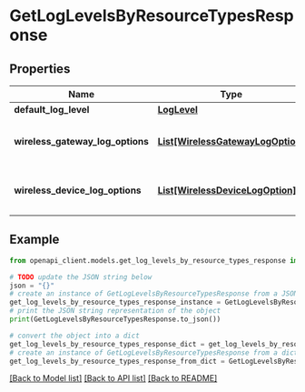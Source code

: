 # GetLogLevelsByResourceTypesResponse


## Properties

Name | Type | Description | Notes
------------ | ------------- | ------------- | -------------
**default_log_level** | [**LogLevel**](LogLevel.md) |  | [optional] 
**wireless_gateway_log_options** | [**List[WirelessGatewayLogOption]**](WirelessGatewayLogOption.md) | The list of wireless gateway log options. | [optional] 
**wireless_device_log_options** | [**List[WirelessDeviceLogOption]**](WirelessDeviceLogOption.md) | The list of wireless device log options. | [optional] 

## Example

```python
from openapi_client.models.get_log_levels_by_resource_types_response import GetLogLevelsByResourceTypesResponse

# TODO update the JSON string below
json = "{}"
# create an instance of GetLogLevelsByResourceTypesResponse from a JSON string
get_log_levels_by_resource_types_response_instance = GetLogLevelsByResourceTypesResponse.from_json(json)
# print the JSON string representation of the object
print(GetLogLevelsByResourceTypesResponse.to_json())

# convert the object into a dict
get_log_levels_by_resource_types_response_dict = get_log_levels_by_resource_types_response_instance.to_dict()
# create an instance of GetLogLevelsByResourceTypesResponse from a dict
get_log_levels_by_resource_types_response_from_dict = GetLogLevelsByResourceTypesResponse.from_dict(get_log_levels_by_resource_types_response_dict)
```
[[Back to Model list]](../README.md#documentation-for-models) [[Back to API list]](../README.md#documentation-for-api-endpoints) [[Back to README]](../README.md)


